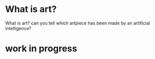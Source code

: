# What is art?
What is art? can you tell which artpiece has been made by an artificial intelligence?



# work in progress #


